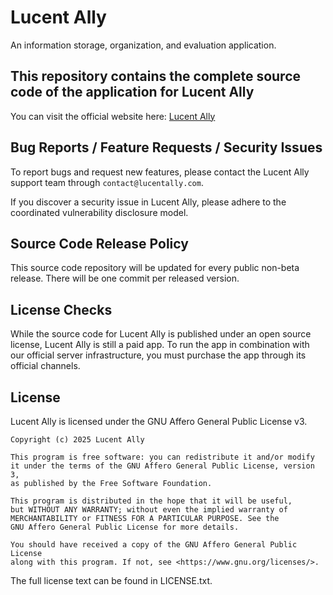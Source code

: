 # Lucent Ally

An information storage, organization, and evaluation application.

## This repository contains the complete source code of the application for Lucent Ally

You can visit the official website here: [Lucent Ally](http://www.lucentally.com)

## Bug Reports / Feature Requests / Security Issues

To report bugs and request new features, please contact the Lucent Ally support team through `contact@lucentally.com`.

If you discover a security issue in Lucent Ally, please adhere to the coordinated vulnerability disclosure model.

## Source Code Release Policy

This source code repository will be updated for every public non-beta release.
There will be one commit per released version.

## License Checks

While the source code for Lucent Ally is published under an open source license, Lucent Ally is still a paid app. To run the app in combination with our official server infrastructure, you must purchase the app through its official channels.

## License

Lucent Ally is licensed under the GNU Affero General Public License v3.

```
Copyright (c) 2025 Lucent Ally

This program is free software: you can redistribute it and/or modify
it under the terms of the GNU Affero General Public License, version 3,
as published by the Free Software Foundation.

This program is distributed in the hope that it will be useful,
but WITHOUT ANY WARRANTY; without even the implied warranty of
MERCHANTABILITY or FITNESS FOR A PARTICULAR PURPOSE. See the
GNU Affero General Public License for more details.

You should have received a copy of the GNU Affero General Public License
along with this program. If not, see <https://www.gnu.org/licenses/>.
```

The full license text can be found in LICENSE.txt.
